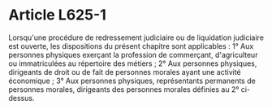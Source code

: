 # Article L625-1

Lorsqu'une procédure de redressement judiciaire ou de liquidation judiciaire est ouverte, les dispositions du présent chapitre sont applicables :   1° Aux personnes physiques exerçant la profession de commerçant, d'agriculteur ou immatriculées au répertoire des métiers ;   2° Aux personnes physiques, dirigeants de droit ou de fait de personnes morales ayant une activité économique ;   3° Aux personnes physiques, représentants permanents de personnes morales, dirigeants des personnes morales définies au 2° ci-dessus.